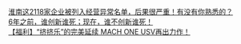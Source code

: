   
[淮南这2118家企业被列入经营异常名单，后果很严重！有没有你熟悉的？](http://www.dianyue.me/archives/813/2hv7gfzdeuxbjkdp/)  
[6年之前，谁创新谁死；现在，谁不创新谁死！](http://www.dianyue.me/archives/246/u956f7n9zqvm21zs/)  
[【福利】“挤挤乐”的完美延续 MACH ONE USV再出力作！](http://www.dianyue.me/archives/347/k0ked7uar9tm3fdj/)